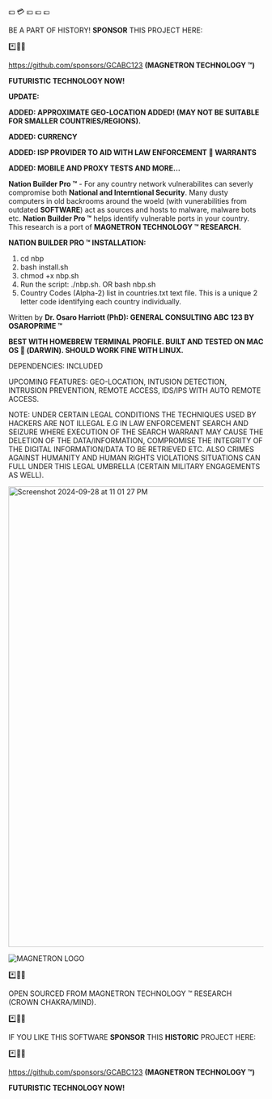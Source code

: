 💵 💳 💴 💶 💷

BE A PART OF HISTORY! **SPONSOR** THIS PROJECT HERE:

*️⃣📶🤖

https://github.com/sponsors/GCABC123 **(MAGNETRON TECHNOLOGY ™)**

**FUTURISTIC TECHNOLOGY NOW!**

**UPDATE:**

**ADDED: APPROXIMATE GEO-LOCATION ADDED! (MAY NOT BE SUITABLE FOR SMALLER COUNTRIES/REGIONS).**

**ADDED: CURRENCY**

**ADDED: ISP PROVIDER TO AID WITH LAW ENFORCEMENT 🚨 WARRANTS**

**ADDED: MOBILE AND PROXY TESTS AND MORE...**

**Nation Builder Pro ™** - For any country network vulnerabilites can severly compromise both **National and Interntional Security**. Many dusty computers in old backrooms around the woeld (with vunerabilities from outdated **SOFTWARE**) act as sources and hosts to malware, malware bots etc. **Nation Builder Pro ™** helps identify vulnerable ports in your country. This research is a port of **MAGNETRON TECHNOLOGY ™ RESEARCH.**

**NATION BUILDER PRO ™ INSTALLATION:**

1. cd nbp
2. bash install.sh
3. chmod +x nbp.sh
5. Run the script: ./nbp.sh. OR bash nbp.sh
6. Country Codes (Alpha-2) list in countries.txt text file. This is a unique 2 letter code identifying each country individually.

Written by **Dr. Osaro Harriott (PhD): GENERAL CONSULTING ABC 123 BY OSAROPRIME ™**


**BEST WITH HOMEBREW TERMINAL PROFILE. BUILT AND TESTED ON MAC OS  (DARWIN). SHOULD WORK FINE WITH LINUX.**

DEPENDENCIES: INCLUDED

UPCOMING FEATURES: GEO-LOCATION, INTUSION DETECTION, INTRUSION PREVENTION, REMOTE ACCESS, IDS/IPS WITH AUTO REMOTE ACCESS.


NOTE: UNDER CERTAIN LEGAL CONDITIONS THE TECHNIQUES USED BY HACKERS ARE NOT ILLEGAL E.G IN LAW ENFORCEMENT SEARCH AND SEIZURE WHERE EXECUTION OF THE SEARCH WARRANT MAY CAUSE THE DELETION OF THE DATA/INFORMATION, COMPROMISE THE INTEGRITY OF THE DIGITAL INFORMATION/DATA TO BE RETRIEVED ETC. ALSO CRIMES AGAINST HUMANITY AND HUMAN RIGHTS VIOLATIONS SITUATIONS CAN FULL UNDER THIS LEGAL UMBRELLA (CERTAIN MILITARY ENGAGEMENTS AS WELL).


<img width="908" alt="Screenshot 2024-09-28 at 11 01 27 PM" src="https://github.com/user-attachments/assets/6854e1c9-4107-4e42-b717-36fc19cbad4a">

![MAGNETRON LOGO](https://github.com/user-attachments/assets/af834fbe-7440-4b09-9d4d-1d065b868a23)

*️⃣📶🤖


OPEN SOURCED FROM MAGNETRON TECHNOLOGY ™ RESEARCH (CROWN CHAKRA/MIND).



*️⃣📶🤖

IF YOU LIKE THIS SOFTWARE **SPONSOR** THIS **HISTORIC** PROJECT HERE:

*️⃣📶🤖

https://github.com/sponsors/GCABC123 **(MAGNETRON TECHNOLOGY ™)**

**FUTURISTIC TECHNOLOGY NOW!**


